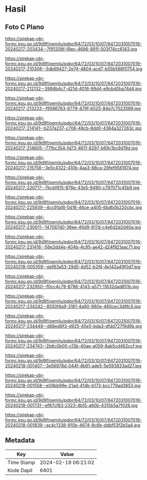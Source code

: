 # Hasil

## Foto C Plano

https://sirekap-obj-formc.kpu.go.id/9d9f/pemilu/pdpr/64/72/03/10/07/6472031007016-20240217-203434--7f91208f-f8ec-4686-891f-503f74cc6143.jpg

https://sirekap-obj-formc.kpu.go.id/9d9f/pemilu/pdpr/64/72/03/10/07/6472031007016-20240217-210308--3db69427-2e74-4804-acd7-b55b566f0754.jpg

https://sirekap-obj-formc.kpu.go.id/9d9f/pemilu/pdpr/64/72/03/10/07/6472031007016-20240217-212132--3984b4c7-d21d-4016-99d4-e9cbd0ba74d4.jpg

https://sirekap-obj-formc.kpu.go.id/9d9f/pemilu/pdpr/64/72/03/10/07/6472031007016-20240217-213233--f9586763-8779-479f-b525-84e7c7023569.jpg

https://sirekap-obj-formc.kpu.go.id/9d9f/pemilu/pdpr/64/72/03/10/07/6472031007016-20240217-214141--b237a237-c706-48cb-8dd0-4384a327263c.jpg

https://sirekap-obj-formc.kpu.go.id/9d9f/pemilu/pdpr/64/72/03/10/07/6472031007016-20240217-214605--77fbc354-fd73-4611-8297-b69c1bc9d19d.jpg

https://sirekap-obj-formc.kpu.go.id/9d9f/pemilu/pdpr/64/72/03/10/07/6472031007016-20240217-215758--3e5c4322-410b-4aa3-88ca-29fef9581974.jpg

https://sirekap-obj-formc.kpu.go.id/9d9f/pemilu/pdpr/64/72/03/10/07/6472031007016-20240217-220717--7bcbf615-876e-43e5-9490-c797071c45b9.jpg

https://sirekap-obj-formc.kpu.go.id/9d9f/pemilu/pdpr/64/72/03/10/07/6472031007016-20240217-225939--4cc91a18-0d16-46ce-a405-6bdb0b220cbc.jpg

https://sirekap-obj-formc.kpu.go.id/9d9f/pemilu/pdpr/64/72/03/10/07/6472031007016-20240217-230611--147067d0-36ee-46d9-817d-c4e6d2d2d40a.jpg

https://sirekap-obj-formc.kpu.go.id/9d9f/pemilu/pdpr/64/72/03/10/07/6472031007016-20240217-231416--56e2dd4e-404b-4c95-ae42-d24f921aac71.jpg

https://sirekap-obj-formc.kpu.go.id/9d9f/pemilu/pdpr/64/72/03/10/07/6472031007016-20240218-005359--ebf63a53-29d5-4d52-b2f4-4e142a49f0d7.jpg

https://sirekap-obj-formc.kpu.go.id/9d9f/pemilu/pdpr/64/72/03/10/07/6472031007016-20240217-232950--f0cc4c79-8786-4143-a571-11632dad851b.jpg

https://sirekap-obj-formc.kpu.go.id/9d9f/pemilu/pdpr/64/72/03/10/07/6472031007016-20240217-234242--8550f4a9-3181-4a90-980e-460cec3d8fc5.jpg

https://sirekap-obj-formc.kpu.go.id/9d9f/pemilu/pdpr/64/72/03/10/07/6472031007016-20240217-234449--d68ed9f3-d925-45e5-bda3-dfdd727f9d9b.jpg

https://sirekap-obj-formc.kpu.go.id/9d9f/pemilu/pdpr/64/72/03/10/07/6472031007016-20240217-234743--2b6c0b00-c13b-40ae-a059-8ab5cd462ccf.jpg

https://sirekap-obj-formc.kpu.go.id/9d9f/pemilu/pdpr/64/72/03/10/07/6472031007016-20240218-001407--3e56978d-044f-4b91-ade5-5e593833ad27.jpg

https://sirekap-obj-formc.kpu.go.id/9d9f/pemilu/pdpr/64/72/03/10/07/6472031007016-20240218-001558--e09bb99e-21ad-414b-b173-bcc779ad3853.jpg

https://sirekap-obj-formc.kpu.go.id/9d9f/pemilu/pdpr/64/72/03/10/07/6472031007016-20240218-001731--ef87cf83-2323-4b15-a60b-4315b5a7f026.jpg

https://sirekap-obj-formc.kpu.go.id/9d9f/pemilu/pdpr/64/72/03/10/07/6472031007016-20240218-001839--ac4c1338-910b-4674-8c6b-ddbf53f2b5a4.jpg


## Metadata

| Key        | Value               |
| ---------- | ------------------- |
| Time Stamp | 2024-02-19 06:21:02 |
| Kode Dapil | 6401                |



